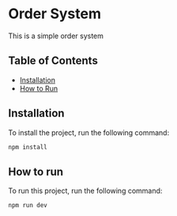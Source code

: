 # Order System

This is a simple order system

## Table of Contents

- [Installation](#installation)
- [How to Run](#how-to-run)

## Installation

To install the project, run the following command:

```bash
npm install

```

## How to run

To run this project, run the following command:

``` bash
npm run dev

```

